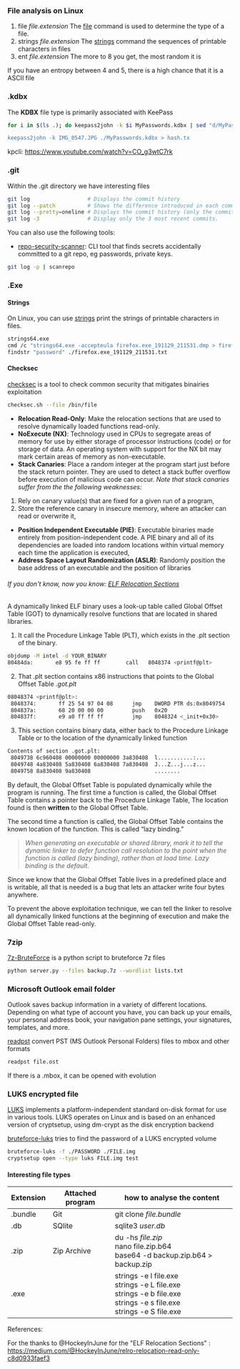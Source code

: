 ### File analysis on Linux

1. file *file.extension*
The [file](https://man7.org/linux/man-pages/man1/file.1.html) command is used to determine the type of a file.
2. strings *file.extension*
The [strings](https://man7.org/linux/man-pages/man1/strings.1.html) command the sequences of printable characters in files
3. ent *file.extension*
The more to 8 you get, the most random it is 

If you have an entropy between 4 and 5, there is a high chance that it is a ASCII file

### .kdbx

The **KDBX** file type is primarily associated with KeePass

```bash
for i in $(ls .); do keepass2john -k $i MyPasswords.kdbx | sed "d/MyPasswords/$i/g; done

keepass2john -k IMG_0547.JPG ./MyPasswords.kdbx > hash.tx
```

kpcli: https://www.youtube.com/watch?v=CO_g3wtC7rk

### .git

Within the .git directory we have interesting files

```bash
git log                  # Displays the commit history
git log --patch          # Shows the difference introduced in each commit.
git log --pretty=oneline # Displays the commit history (only the commit comment)
git log -3               # Display only the 3 most recent commits.
```

You can also use the following tools:

- [repo-security-scanner](https://github.com/UKHomeOffice/repo-security-scanner): CLI tool that finds secrets accidentally committed to a git repo, eg passwords, private keys.

```bash
git log -p | scanrepo
```

### .Exe

#### Strings

On Linux, you can use [strings](https://linux.die.net/man/1/strings) print the strings of printable characters in files.

```bash
strings64.exe
cmd /c "strings64.exe -accepteula firefox.exe_191129_211531.dmp > firefox.exe_191129_211531.txt"
findstr "password" ./firefox.exe_191129_211531.txt
```

#### Checksec

[checksec](https://www.trapkit.de/tools/checksec/) is a tool to check common security that mitigates binairies exploitation

```bash
checksec.sh --file /bin/file
```

- **Relocation Read-Only**: Make the relocation sections that are used to resolve dynamically loaded functions read-only.
- **NoExecute (NX)**: Technology used in CPUs to segregate areas of memory for use by either storage of processor instructions (code) or for storage of data.
An operating system with support for the NX bit may mark certain areas of memory as non-executable.
- **Stack Canaries**: Place a random integer at the program start just before the stack return pointer.
They are used to detect a stack buffer overflow before execution of malicious code can occur.
*Note that stack canaries suffer from the the following weaknesses:*

1) Rely on canary value(s) that are fixed for a given run of a program,
2) Store the reference canary in insecure memory, where an attacker can read or overwrite it,

- **Position Independent Executable (PIE)**: Executable binaries made entirely from position-independent code.
A PIE binary and all of its dependencies are loaded into random locations within virtual memory each time the application is executed,
- **Address Space Layout Randomization (ASLR)**: Randomly position the base address of an executable and the position of libraries

###### *If you don't know, now you know: [ELF Relocation Sections](https://medium.com/@HockeyInJune/relro-relocation-read-only-c8d0933faef3)*

A dynamically linked ELF binary uses a look-up table called Global Offset Table (GOT) to dynamically resolve functions that are located in shared libraries.

1) It call the Procedure Linkage Table (PLT), which exists in the .plt section of the binary.

```bash
objdump -M intel -d YOUR_BINARY
80484da:       e8 95 fe ff ff        call   8048374 <printf@plt>
```

2) That .plt section contains x86 instructions that points to the Global Offset Table *.got.plt*

```bash
08048374 <printf@plt>:
 8048374:       ff 25 54 97 04 08      jmp    DWORD PTR ds:0x8049754
 804837a:       68 20 00 00 00         push   0x20
 804837f:       e9 a0 ff ff ff         jmp    8048324 <_init+0x30>
```

3) This section contains binary data, either back to the Procedure Linkage Table or to the location of the dynamically linked function

```bash
Contents of section .got.plt:
 8049738 6c960408 00000000 00000000 3a830408  l...........:...
 8049748 4a830408 5a830408 6a830408 7a830408  J...Z...j...z...
 8049758 8a830408 9a830408                    ........
```

By default, the Global Offset Table is populated dynamically while the program is running.
The first time a function is called, the Global Offset Table contains a pointer back to the Procedure Linkage Table,
The location found is then **written** to the Global Offset Table.

The second time a function is called, the Global Offset Table contains the known location of the function. This is called “lazy binding.”
> *When generating an executable or shared library, mark it to tell the dynamic linker to defer function call resolution to the point when the function is called (lazy binding), rather than at load time. Lazy binding is the default.*

Since we know that the Global Offset Table lives in a predefined place and is writable, all that is needed is a bug that lets an attacker write four bytes anywhere.

To prevent the above exploitation technique, we can tell the linker to resolve all dynamically linked functions at the beginning of execution and make the Global Offset Table read-only.

### 7zip

[7z-BruteForce](https://github.com/Seyptoo/7z-BruteForce) is a python script to bruteforce 7z files

```bash
python server.py --files backup.7z --wordlist lists.txt
```


### Microsoft Outlook email folder

Outlook saves backup information in a variety of different locations. Depending on what type of account you have, you can back up your emails, your personal address book, your navigation pane settings, your signatures, templates, and more.

[readpst](https://linux.die.net/man/1/readpst) convert PST (MS Outlook Personal Folders) files to mbox and other formats

```bash
readpst file.ost
```

If there is a .mbox, it can be opened with evolution

### LUKS encrypted file

[LUKS](https://en.wikipedia.org/wiki/Linux_Unified_Key_Setup) implements a platform-independent standard on-disk format for use in various tools.
LUKS operates on Linux and is based on an enhanced version of cryptsetup, using dm-crypt as the disk encryption backend

[bruteforce-luks](https://github.com/glv2/bruteforce-luks) tries to find the password of a LUKS encrypted volume

```bash
bruteforce-luks -f ./PASSWORD ./FILE.img
cryptsetup open --type luks FILE.img test
```

#### Interesting file types

|Extension|Attached program|how to analyse the content|
|-|---------- | ----------- |
|.bundle|Git|git clone *file.bundle*|
|.db|SQlite|sqlite3 *user.db*|
|.zip|Zip Archive|du -hs *file.zip*<BR > nano file.zip.b64<BR > base64 -d backup.zip.b64 > backup.zip|
|.exe||strings -e l file.exe<br>strings -e L file.exe<br>strings -e b file.exe<br>strings -e s file.exe<br>strings -e S file.exe<br>|

References:

For the thanks to @HockeyInJune for the "ELF Relocation Sections" : <https://medium.com/@HockeyInJune/relro-relocation-read-only-c8d0933faef3>